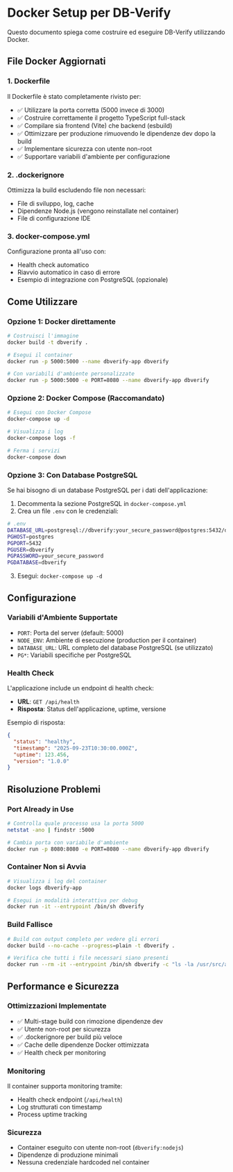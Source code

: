 # Docker Setup per DB-Verify

Questo documento spiega come costruire ed eseguire DB-Verify utilizzando Docker.

## File Docker Aggiornati

### 1. Dockerfile
Il Dockerfile è stato completamente rivisto per:
- ✅ Utilizzare la porta corretta (5000 invece di 3000)
- ✅ Costruire correttamente il progetto TypeScript full-stack
- ✅ Compilare sia frontend (Vite) che backend (esbuild)
- ✅ Ottimizzare per produzione rimuovendo le dipendenze dev dopo la build
- ✅ Implementare sicurezza con utente non-root
- ✅ Supportare variabili d'ambiente per configurazione

### 2. .dockerignore
Ottimizza la build escludendo file non necessari:
- File di sviluppo, log, cache
- Dipendenze Node.js (vengono reinstallate nel container)
- File di configurazione IDE

### 3. docker-compose.yml
Configurazione pronta all'uso con:
- Health check automatico
- Riavvio automatico in caso di errore
- Esempio di integrazione con PostgreSQL (opzionale)

## Come Utilizzare

### Opzione 1: Docker direttamente

```bash
# Costruisci l'immagine
docker build -t dbverify .

# Esegui il container
docker run -p 5000:5000 --name dbverify-app dbverify

# Con variabili d'ambiente personalizzate
docker run -p 5000:5000 -e PORT=8080 --name dbverify-app dbverify
```

### Opzione 2: Docker Compose (Raccomandato)

```bash
# Esegui con Docker Compose
docker-compose up -d

# Visualizza i log
docker-compose logs -f

# Ferma i servizi
docker-compose down
```

### Opzione 3: Con Database PostgreSQL

Se hai bisogno di un database PostgreSQL per i dati dell'applicazione:

1. Decommenta la sezione PostgreSQL in `docker-compose.yml`
2. Crea un file `.env` con le credenziali:

```bash
# .env
DATABASE_URL=postgresql://dbverify:your_secure_password@postgres:5432/dbverify
PGHOST=postgres
PGPORT=5432
PGUSER=dbverify
PGPASSWORD=your_secure_password
PGDATABASE=dbverify
```

3. Esegui: `docker-compose up -d`

## Configurazione

### Variabili d'Ambiente Supportate

- `PORT`: Porta del server (default: 5000)
- `NODE_ENV`: Ambiente di esecuzione (production per il container)
- `DATABASE_URL`: URL completo del database PostgreSQL (se utilizzato)
- `PG*`: Variabili specifiche per PostgreSQL

### Health Check

L'applicazione include un endpoint di health check:
- **URL**: `GET /api/health`
- **Risposta**: Status dell'applicazione, uptime, versione

Esempio di risposta:
```json
{
  "status": "healthy",
  "timestamp": "2025-09-23T10:30:00.000Z",
  "uptime": 123.456,
  "version": "1.0.0"
}
```

## Risoluzione Problemi

### Port Already in Use
```bash
# Controlla quale processo usa la porta 5000
netstat -ano | findstr :5000

# Cambia porta con variabile d'ambiente
docker run -p 8080:8080 -e PORT=8080 --name dbverify-app dbverify
```

### Container Non si Avvia
```bash
# Visualizza i log del container
docker logs dbverify-app

# Esegui in modalità interattiva per debug
docker run -it --entrypoint /bin/sh dbverify
```

### Build Fallisce
```bash
# Build con output completo per vedere gli errori
docker build --no-cache --progress=plain -t dbverify .

# Verifica che tutti i file necessari siano presenti
docker run --rm -it --entrypoint /bin/sh dbverify -c "ls -la /usr/src/app"
```

## Performance e Sicurezza

### Ottimizzazioni Implementate
- ✅ Multi-stage build con rimozione dipendenze dev
- ✅ Utente non-root per sicurezza
- ✅ .dockerignore per build più veloce
- ✅ Cache delle dipendenze Docker ottimizzata
- ✅ Health check per monitoring

### Monitoring
Il container supporta monitoring tramite:
- Health check endpoint (`/api/health`)
- Log strutturati con timestamp
- Process uptime tracking

### Sicurezza
- Container eseguito con utente non-root (`dbverify:nodejs`)
- Dipendenze di produzione minimali
- Nessuna credenziale hardcoded nel container